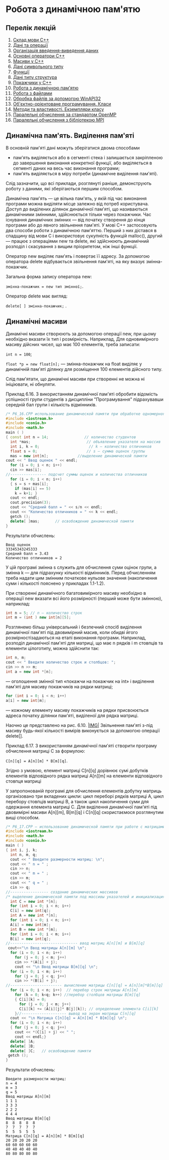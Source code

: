 # Робота з динамічною пам'ятю

## Перелік лекцій

1.  [Склад мови С++](lec-01.md)
2.  [Дані та операції](lec-02.md)
3.  [Організація введення-виведення даних](lec-03.md)
4.  [Основні оператори С++](lec-04.md)
5.  [Масиви у С++](lec-05.md)
6.  [Дані символьного типу](lec-06.md)
7.  [Функції](lec-07.md)
8.  [Дані типу структура](lec-08.md)
9.  [Покажчики у С++](lec-09.md)
10. [Робота з динамічною пам'ятю](lec-10.md)
11. [Робота з файлами](lec-11.md)
12. [Обробка файлів за допомогою WinAPI32](lec-12.md)
13. [Об'єктно-орієнтоване програмування. Класи](lec-13.md)
14. [Методи та властивості. Екземпляри класу](lec-14.md)
15. [Паралельні обчислення за стандартом OpenMP](lec-15.md)
16. [Паралельні обчислення з бібліотекою MPI](lec-16.md)

## Динамічна пам'ять. Виділення пам'яті


В основній пам'яті дані можуть зберігатися двома способами


* пам'ять виділяється або в сегменті стека і залишається закріпленою до завершення виконання конкретної функції, або виділяється в сегменті даних на весь час виконання програми;
* пам'ять виділяється в міру потреби (динамічне виділення  пам'яті).


Слід зазначити, що всі приклади, розглянуті раніше, демонструють роботу з даними, які зберігаються першим способом.



Динамічна пам'ять — це вільна пам'ять, у якій під час виконання програми можна виділяти місце залежно від потреб користувача. Доступ до виділених ділянок динамічної пам'яті, що називаються динамічними змінними, здійснюється тільки через покажчики. Час існування динамічних змінних — від початку створення до кінця програми або до явного звільнення пам'яті. У мові C++ застосовують два способи роботи з динамічною пам'яттю. Перший з них дістався в спадщину від мови С і використовує сукупність функцій malloc(), другий — працює з операціями new та delete, які здійснюють динамічний розподіл і скасування з вищим пріоритетом, ніж інші функції.



Оператор new виділяє пам'ять і повертає її адресу. За допомогою оператора delete відбувається звільнення пам'яті, на яку вказує змінна-покажчик.



Загальна форма запису оператора new:



`змінна-покажчик = new тип змінної;`.



Оператор delete має вигляд:



`delete[ ] змінна-покажчик;` .


## Динамічні масиви

Динамічні масиви створюють за допомогою операції new, при цьому необхідно вказати їх тип і розмірність. Наприклад, Для одновимірного масиву дійсних чисел, що має 100 елементів, треба записати:



`int n = 100`;



`float *р = new float[n];` — змінна-покажчик на float виділяє у динамічній пам'яті ділянку для розміщення 100 елементів дійсного типу.



Слід пам'ятати, що динамічні масиви при створенні не можна ні ініціювати, ні обнуляти.



Приклад 6.16. З використанням динамічної пам'яті обробити вiдомість успішності групи студентів з дисципліни "Програмування" підрахувавши середній бал групи і кількість відмінників.


```cpp
/* P6_16.CPP использование динамической памяти при обработке одномерного массива */
#include <iostream.h>
#include <conio.h>
#include <math.h>
main ( )
{ const int n = 14;                // количество студентов
  int *mas;                         // объявление указателя на массив
  int і, k = 0;                      // k — количество отличников
  float s = 0;                      // s — сумма оценок группы
  mas = new int[n];             //выделение динамической памяти
cout << " Ввод оценок " << endl;
  for (і = 0; і < n; і++)  
  сіn >> mas[i];
//---------------- подсчет суммы оценок и количества отличников
  for (і = 0; і < n; і++)
  { s = s + mas[i];
    if (mas[i] == 5) 
    k = k+1; }
  cout << endl; 
  cout.precision(3);
  cout << "Средний балл = " << s/n << endl;
  cout << "Количество отличников = " << k << endl;
  getch (); 
  delete[ ]mas;       // освобождение динамической памяти
}
```




Результати обчислень:

```
Ввод оценок
33345343245333
Средний балл = 3.43
Количество отличников = 2
```




У цій програмі змінна s служить для обчислення суми oцiнок групи, а змінна k — для підрахунку кількості відмінників. Перед обчисленням треба надати цим змінним початкове нульове значення (накопичення суми і кількості пояснено у прикладах 1.1-1.2).



При створенні динамічного багатовимірного масиву необхiдно в операції new вказати всі його розмірності (перший може бути змінною), наприклад:
```cpp
int n = 5; // n — количество строк
int m = (int ) new int[n][5];
```



Розглянемо більш універсальний і безпечний спосіб видiлення динамічної пам'яті під двовимірний масив, коли обидвi йгого розмірностізадаються на етапі виконання програми. Наприклад, розподіл динамічної пам'яті для матриці, що має n рядкiв і m стовпців та елементи цілоготипу, можна здійснити так:


```cpp
int n, m;
cout << " Введите количество строк и столбцов: ";
cin >> n >> m;
int a = new int *[n];
```
— оголошення змінної тип «покажчи на покажчик на int» і виділення пам'яті для масиву покажчиків на рядки матриці;
```cpp
for (int і = 0; і < n; і++)
a[і] = new int[m];
```
 
— кожному елементу масиву покажчиків на рядки присвоюється адреса початку ділянки пам'яті, виділеної для рядка матриці.



Наочно це представлено на рис. 6.10.
[|IMG|](http://cpp.dp.ua/uploads/posts/2015-12/1450895538_6_5.png)
Звільнення пам'яті з-під масиву будь-якої кількості вимірів виконується за допомогою операції delete[].



Приклад 6.17. З використанням динамічної пам'яті створити програму обчислення матриці С за формулою:



`С[n][q] = A[n][m] * B[m][q]`.



Згідно з умовою, елемент матриці C[n][q] дорівнює сумі добутків елементів відповідного рядка матриці A[n][m] на елементи відповідного стовпця матриці



У запропонованій програмі для обчислення елементів добутку матриць організовано три вкладених цикли: цикл переборі рядків матриці А, цикл перебору стовпців матриці В, а також цикл накопичення суми для одержання елемента матриці С. Для виділення динамічної пам'яті під двовимірні масиви A[n][m], B[m][q] і С[n][q] скористаємося розглянутим вищі способом.


```cpp
/* Р6_17.СРР — использование динамической памяти при работе с матрицами */
#include <iostream.h>
#include <math.h>
#include <conio.h>
main ( )
{ int і, j, k; 
  int n, m, q;
  cout << " Введите размерности матриц: \n";
  cout << " n = " ; 
  cin >> n;
  cout << " m = " ; 
  cin >> m;
  cout << " q = " ; 
  cin >> q;
//----------------- создание динамических массивов
/* выделение динамической памяти под массивы указателей и инициализация массивов указателей */
  int С = new int *[n];
  for (int і = 0; і < n; і++)
  C[i] = new int[q];
  int A = new int *[n];
  for (int і = 0; і < n; i++)
  A[i] = new int[m];
  int B = new int *[m];
  for (int і = 0; і < m; i++)
  B[i] = new int[q];
//------------------------------ ввод матриц A[n][m] и B[m][q]
 cout<<"\n Ввод матрицы A[n][m] \n";
  for (і = 0; і < n; і++)
    for (j = 0; j < m; j++) 
    сіn >> *(А[i] + j);
    cout << "\n Ввод матрицы B[m][q] \n";
  for (i = 0; і < m; i++) 
    for (j = 0; j < q; j++) 
    cin >> *(B[i] + j);
//----------------------- вычисление матрицы C[n][q] = A[n][m]*B[m][q]
  for (і = 0; і < n; i++)  // перебор строк матрицы A[n][m]
    for (k = 0; k<q; k++) //перебор столбцов матрицы B[m][q]
    { C[i][k] = 0; 
      for (j = 0; j < m; j++)
      C[i][k] += (A[i][j]* B[j][k]); // определение элемента C[i][k]
    }//-------------------- вывод на экран матрицы С[n][q]
  cout << "\n Матрица C[n][q] = A[n][m] * B[m][q] \n";
  for (і = 0; і < n; i++)
  { for (j = 0; j < q; j++)  
    cout << *(C[i] + j) << " ";
    cout << endl;}
  delete[ ]A; 
  delete[ ]B; 
  delete[ ]C;   // освобождение памяти
 getch (); 
}

```



Результати обчислень:

```
Введите размерности матриц:
n = 4 
m = З 
q = 5
Ввод матрицы A[n][m]
1 1 1
3 3 3
2 2 2
4 4 4
Ввод матрицы B[m][q]
8  8  8  8  8
7  7  7  7  7
5  5  5  5  5
Матрица C[n][q] = A[n][m] * B[m][q]
20 20 20 20 20
60 60 60 60 60
40 40 40 40 40
80 80 80 80 80
```

